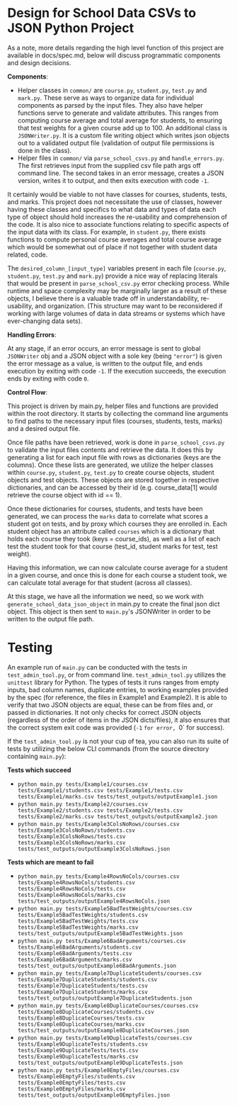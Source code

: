 # Design for School Data CSVs to JSON Python Project

As a note, more details regarding the high level function of this project are available in docs/spec.md, below will 
discuss programmatic components and design decisions.

**Components**:

 - Helper classes in `common/` are `course.py`, `student.py`, `test.py` and `mark.py`. These serve as ways to organize 
data for individual components as parsed by the input files. They also have helper functions serve to generate and 
validate attributes. This ranges from computing course average and total average for students, to ensuring that test 
weights for a given course add up to 100. An additional class is `JSONWriter.py`. It is a custom file writing object
which writes json objects out to a validated output file (validation of output file permissions is done in the class).
 - Helper files in `common/` via `parse_school_csvs.py` and `handle_errors.py`. The first retrieves input from the 
supplied csv file path args off command line. The second takes in an error message, creates a JSON version, writes it to
output, and then exits execution with code `-1`.

It certainly would be viable to not have classes for courses, students, tests, and marks. This project does not 
necessitate the use of classes, however having these classes and specifics to what data and types of data each type of
object should hold increases the re-usability and comprehension of the code. It is also nice to associate functions
relating to specific aspects of the input data with its class. For example, in `student.py`, there exists functions to
compute personal course averages and total course average which would be somewhat out of place if not together with 
student data related, code.

The `desired_column_[input_type]` variables present in each file (`course.py`, `student.py`, `test.py` and `mark.py`) 
provide a nice way of replacing literals that would be present in `parse_school_csv.py` error checking process.
While runtime and space complexity may be marginally larger as a result of these objects, I believe there is a valuable
trade off in understandability, re-usability, and organization. (This structure may want to be reconsidered if working
with large volumes of data in data streams or systems which have ever-changing data sets).
 
**Handling Errors**:

At any stage, if an error occurs, an error message is sent to global `JSONWriter` obj and a JSON object with a sole key
(being `"error"`) is given the error message as a value, is written to the output file, and ends execution by exiting 
with code `-1`. If the execution succeeds, the execution ends by exiting with code `0`.

**Control Flow**:

This project is driven by main.py, helper files and functions are provided within the root directory. It starts by 
collecting the command line arguments to find paths to the necessary input files (courses, students, tests, marks) and 
a desired output file.

Once file paths have been retrieved, work is done in `parse_school_csvs.py` to validate the input files contents and 
retrieve the data. It does this by generating a list for each input file with rows as dictionaries (keys are the
columns). Once these lists are generated, we utilize the helper classes within `course.py`, `student.py`, `test.py` to
create course objects, student objects and test objects. These objects are stored together in respective dictionaries, 
and can be accessed by their id (e.g. course_data[1] would retrieve the course object with id == 1). 

Once these dictionaries for courses, students, and tests have been generated, we can process the `marks` data to 
correlate  what scores a student got on tests, and by proxy which courses they are enrolled in. Each student object has 
an attribute called `courses` which is a dictionary that holds each course they took (keys = course_ids), as well as a 
list of each test the student took for that course (test_id, student marks for test, test weight).

Having this information, we can now calculate course average for a student in a given course, and once this is done for
each course a student took, we can calculate total average for that student (across all classes).

At this stage, we have all the information we need, so we work with `generate_school_data_json_object` in main.py to
create the final json dict object. This object is then sent to `main.py`'s JSONWriter in order to be written to the
output file path.

# Testing

An example run of `main.py` can be conducted with the tests in `test_admin_tool.py`, or from command line. 
`test_admin_tool.py` utilizes the `unittest` library for Python. The types of tests it runs ranges from empty inputs,
bad column names, duplicate entries, to working examples provided by the spec (for reference, the files in Example1 and 
Example2). It is able to verify that two JSON objects are equal, these can be from files and, or passed in dictionaries.
It not only checks for correct JSON objects (regardless of the order of items in the JSON dicts/files), it also ensures 
that the correct system exit code was provided (`-1` `for error, `0` for success).

If the `test_admin_tool.py` is not your cup of tea, you can also run its suite of tests by utilizing the below CLI
commands (from the source directory containing `main.py`):

**Tests which succeed**

- `python main.py tests/Example1/courses.csv tests/Example1/students.csv tests/Example1/tests.csv tests/Example1/marks.csv tests/test_outputs/outputExample1.json`
- `python main.py tests/Example2/courses.csv tests/Example2/students.csv tests/Example2/tests.csv tests/Example2/marks.csv tests/test_outputs/outputExample2.json`
- `python main.py tests/Example3ColsNoRows/courses.csv tests/Example3ColsNoRows/students.csv tests/Example3ColsNoRows/tests.csv tests/Example3ColsNoRows/marks.csv tests/test_outputs/outputExample3ColsNoRows.json`

**Tests which are meant to fail**

- `python main.py tests/Example4RowsNoCols/courses.csv tests/Example4RowsNoCols/students.csv tests/Example4RowsNoCols/tests.csv tests/Example4RowsNoCols/marks.csv tests/test_outputs/outputExample4RowsNoCols.json`
- `python main.py tests/Example5BadTestWeights/courses.csv tests/Example5BadTestWeights/students.csv tests/Example5BadTestWeights/tests.csv tests/Example5BadTestWeights/marks.csv tests/test_outputs/outputExample5BadTestWeights.json`
- `python main.py tests/Example6BadArguments/courses.csv tests/Example6BadArguments/students.csv tests/Example6BadArguments/tests.csv tests/Example6BadArguments/marks.csv tests/test_outputs/outputExample6BadArguments.json`
- `python main.py tests/Example7DuplicateStudents/courses.csv tests/Example7DuplicateStudents/students.csv tests/Example7DuplicateStudents/tests.csv tests/Example7DuplicateStudents/marks.csv tests/test_outputs/outputExample7DuplicateStudents.json`
- `python main.py tests/Example8DuplicateCourses/courses.csv tests/Example8DuplicateCourses/students.csv tests/Example8DuplicateCourses/tests.csv tests/Example8DuplicateCourses/marks.csv tests/test_outputs/outputExample8DuplicateCourses.json`
- `python main.py tests/Example9DuplicateTests/courses.csv tests/Example9DuplicateTests/students.csv tests/Example9DuplicateTests/tests.csv tests/Example9DuplicateTests/marks.csv tests/test_outputs/outputExample9DuplicateTests.json`
- `python main.py tests/Example0EmptyFiles/courses.csv tests/Example0EmptyFiles/students.csv tests/Example0EmptyFiles/tests.csv tests/Example0EmptyFiles/marks.csv tests/test_outputs/outputExample0EmptyFiles.json`